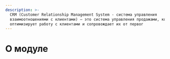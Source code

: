 ```yaml
---
description: >-
  CRM (Customer Relationship Management System - cистема управления
  взаимоотношениями с клиентами) – это система управления продажами, которая
  оптимизирует работу с клиентами и сопровождает их от первог
---
```


# О модуле

